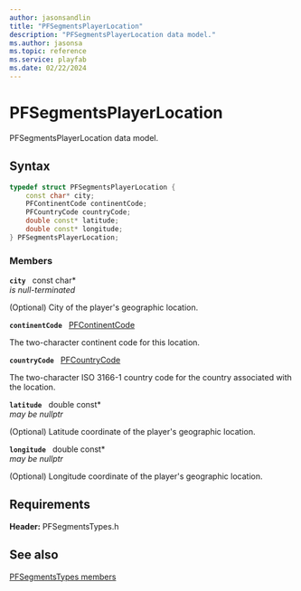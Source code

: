 ```yaml
---
author: jasonsandlin
title: "PFSegmentsPlayerLocation"
description: "PFSegmentsPlayerLocation data model."
ms.author: jasonsa
ms.topic: reference
ms.service: playfab
ms.date: 02/22/2024
---
```


# PFSegmentsPlayerLocation  

PFSegmentsPlayerLocation data model.  

## Syntax  
  
```cpp
typedef struct PFSegmentsPlayerLocation {  
    const char* city;  
    PFContinentCode continentCode;  
    PFCountryCode countryCode;  
    double const* latitude;  
    double const* longitude;  
} PFSegmentsPlayerLocation;  
```
  
### Members  
  
**`city`** &nbsp; const char*  
*is null-terminated*  
  
(Optional) City of the player's geographic location.
  
**`continentCode`** &nbsp; [PFContinentCode](../../pftypes/enums/pfcontinentcode.md)  
  
The two-character continent code for this location.
  
**`countryCode`** &nbsp; [PFCountryCode](../../pftypes/enums/pfcountrycode.md)  
  
The two-character ISO 3166-1 country code for the country associated with the location.
  
**`latitude`** &nbsp; double const*  
*may be nullptr*  
  
(Optional) Latitude coordinate of the player's geographic location.
  
**`longitude`** &nbsp; double const*  
*may be nullptr*  
  
(Optional) Longitude coordinate of the player's geographic location.
  
  
## Requirements  
  
**Header:** PFSegmentsTypes.h
  
## See also  
[PFSegmentsTypes members](../pfsegmentstypes_members.md)  

  
  
